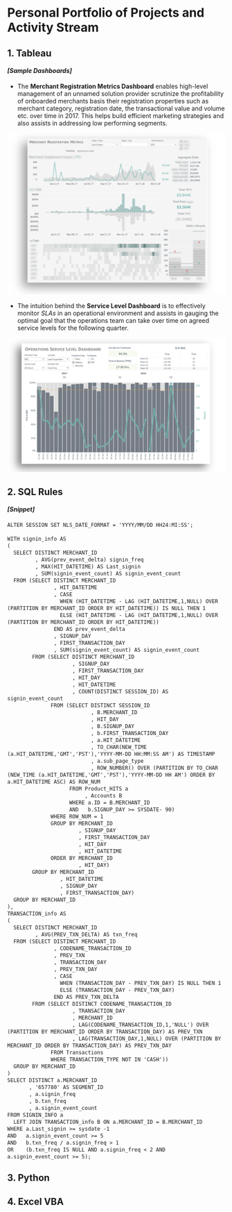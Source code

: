 # Personal Portfolio of Projects and Activity Stream

## 1. Tableau 
#### *[Sample Dashboards]*

* The **Merchant Registration Metrics Dashboard** enables high-level management of an unnamed solution provider scrutinize the profitability of onboarded merchants basis their registration properties such as merchant category, registration date, the transactional value and volume etc. over time in 2017. This helps build efficient marketing strategies and also assists in addressing low performing segments.

![Merchant Metrics Dashboard](https://github.com/Shilsri/PORTFOLIO/blob/master/Merchant_Metrics_Dash.png)

* The intuition behind the **Service Level Dashboard** is to effectively monitor *SLAs* in an operational environment and assists in gauging the optimal goal that the operations team can take over time on agreed service levels for the following quarter.

![Service Level Dashboard.png](https://github.com/Shilsri/PORTFOLIO/blob/master/SLA_Dash.png)


## 2. SQL Rules 

#### *[Snippet]*

    ALTER SESSION SET NLS_DATE_FORMAT = 'YYYY/MM/DD HH24:MI:SS';
    
    WITH signin_info AS
    (
      SELECT DISTINCT MERCHANT_ID
             , AVG(prev_event_delta) signin_freq
             , MAX(HIT_DATETIME) AS Last_signin
             , SUM(signin_event_count) AS signin_event_count
      FROM (SELECT DISTINCT MERCHANT_ID
                   , HIT_DATETIME
                   , CASE
                     WHEN (HIT_DATETIME - LAG (HIT_DATETIME,1,NULL) OVER (PARTITION BY MERCHANT_ID ORDER BY HIT_DATETIME)) IS NULL THEN 1
                     ELSE (HIT_DATETIME - LAG (HIT_DATETIME,1,NULL) OVER (PARTITION BY MERCHANT_ID ORDER BY HIT_DATETIME))
                   END AS prev_event_delta
                   , SIGNUP_DAY
                   , FIRST_TRANSACTION_DAY
                   , SUM(signin_event_count) AS signin_event_count
            FROM (SELECT DISTINCT MERCHANT_ID
                         , SIGNUP_DAY
                         , FIRST_TRANSACTION_DAY
                         , HIT_DAY
                         , HIT_DATETIME
                         , COUNT(DISTINCT SESSION_ID) AS signin_event_count
                  FROM (SELECT DISTINCT SESSION_ID
                               , B.MERCHANT_ID
                               , HIT_DAY
                               , B.SIGNUP_DAY
                               , b.FIRST_TRANSACTION_DAY
                               , a.HIT_DATETIME
                               , TO_CHAR(NEW_TIME (a.HIT_DATETIME,'GMT','PST'),'YYYY-MM-DD HH:MM:SS AM') AS TIMESTAMP
                               , a.sub_page_type
                               , ROW_NUMBER() OVER (PARTITION BY TO_CHAR (NEW_TIME (a.HIT_DATETIME,'GMT','PST'),'YYYY-MM-DD HH AM') ORDER BY a.HIT_DATETIME ASC) AS ROW_NUM
                        FROM Product_HITS a
                             , Accounts B
                        WHERE a.ID = B.MERCHANT_ID
                        AND   b.SIGNUP_DAY >= SYSDATE- 90)
                  WHERE ROW_NUM = 1
                  GROUP BY MERCHANT_ID
                           , SIGNUP_DAY
                           , FIRST_TRANSACTION_DAY
                           , HIT_DAY
                           , HIT_DATETIME
                  ORDER BY MERCHANT_ID
                           , HIT_DAY)
            GROUP BY MERCHANT_ID
                     , HIT_DATETIME
                     , SIGNUP_DAY
                     , FIRST_TRANSACTION_DAY)
      GROUP BY MERCHANT_ID
    ),
    TRANSACTION_info AS
    (
      SELECT DISTINCT MERCHANT_ID
             , AVG(PREV_TXN_DELTA) AS txn_freq
      FROM (SELECT DISTINCT MERCHANT_ID
                   , CODENAME_TRANSACTION_ID
                   , PREV_TXN
                   , TRANSACTION_DAY
                   , PREV_TXN_DAY
                   , CASE
                     WHEN (TRANSACTION_DAY - PREV_TXN_DAY) IS NULL THEN 1
                     ELSE (TRANSACTION_DAY - PREV_TXN_DAY)
                   END AS PREV_TXN_DELTA
            FROM (SELECT DISTINCT CODENAME_TRANSACTION_ID
                         , TRANSACTION_DAY
                         , MERCHANT_ID
                         , LAG(CODENAME_TRANSACTION_ID,1,'NULL') OVER (PARTITION BY MERCHANT_ID ORDER BY TRANSACTION_DAY) AS PREV_TXN
                         , LAG(TRANSACTION_DAY,1,NULL) OVER (PARTITION BY MERCHANT_ID ORDER BY TRANSACTION_DAY) AS PREV_TXN_DAY
                  FROM Transactions
                  WHERE TRANSACTION_TYPE NOT IN 'CASH'))
      GROUP BY MERCHANT_ID
    )
    SELECT DISTINCT a.MERCHANT_ID
           , '657780' AS SEGMENT_ID
           , a.signin_freq
           , b.txn_freq
           , a.signin_event_count
    FROM SIGNIN_INFO a
      LEFT JOIN TRANSACTION_info B ON a.MERCHANT_ID = B.MERCHANT_ID
    WHERE a.Last_signin >= sysdate -1
    AND   a.signin_event_count >= 5
    AND   b.txn_freq / a.signin_freq > 1
    OR    (b.txn_freq IS NULL AND a.signin_freq < 2 AND a.signin_event_count >= 5);
   
    
    
    
    
    
## 3. Python

## 4. Excel VBA

## 
